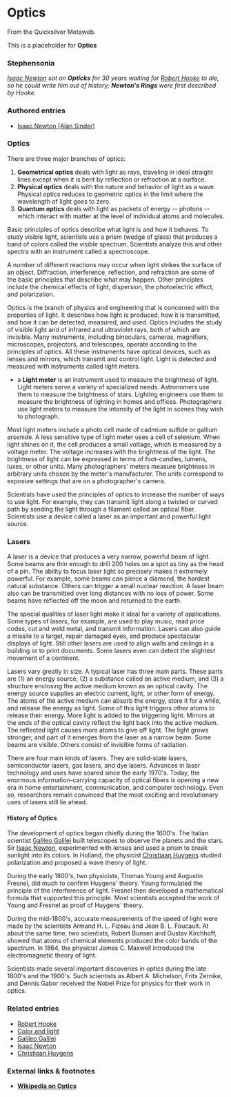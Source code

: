 
# Optics

From the Quicksilver Metaweb.

This is a placeholder for **Optics**
### Stephensonia


*[Isaac Newton](/isaac-newton) sat on **Opticks** for 30 years waiting for [Robert Hooke](/robert-hooke) to die, so he could write him out of history; **Newton's Rings** were first described by Hooke.*

### Authored entries


* [Isaac Newton (Alan Sinder)](/isaac-newton-alan-sinder)


### Optics


There are three major branches of optics: 
1. **Geometrical optics** deals with light as rays, traveling in ideal straight lines except when it is bent by reflection or refraction at a surface.
2. **Physical optics** deals with the nature and behavior of light as a wave. Physical optics reduces to geometric optics in the limit where the wavelength of light goes to zero.
3. **Quantum optics** deals with light as packets of energy -- photons -- which interact with matter at the level of individual atoms and molecules.


Basic principles of optics describe what light is and how it behaves. To study visible light, scientists use a prism (wedge of glass) that produces a band of colors called the visible spectrum. Scientists analyze this and other spectra with an instrument called a spectroscope. 

A number of different reactions may occur when light strikes the surface of an object. Diffraction, interference, reflection, and refraction are some of the basic principles that describe what may happen. Other principles include the chemical effects of light, dispersion, the photoelectric effect, and polarization. 

Optics is the branch of physics and engineering that is concerned with the properties of light. It describes how light is produced, how it is transmitted, and how it can be detected, measured, and used. Optics includes the study of visible light and of infrared and ultraviolet rays, both of which are invisible. Many instruments, including binoculars, cameras, magnifiers, microscopes, projectors, and telescopes, operate according to the principles of optics. All these instruments have optical devices, such as lenses and mirrors, which transmit and control light. Light is detected and measured with instruments called light meters.
* a **Light meter** is an instrument used to measure the brightness of light. Light meters serve a variety of specialized needs. Astronomers use them to measure the brightness of stars. Lighting engineers use them to measure the brightness of lighting in homes and offices. Photographers use light meters to measure the intensity of the light in scenes they wish to photograph.

 Most light meters include a photo cell made of cadmium sulfide or gallium arsenide. 
 A less sensitive type of light meter uses a cell of selenium. When light shines on it, the cell produces a small voltage, which is measured by a voltage meter. The voltage increases with the brightness of the light. 
The brightness of light can be expressed in terms of foot-candles, lumens, luxes, or other units. Many photographers' meters measure brightness in arbitrary units chosen by the meter's manufacturer. The units correspond to exposure settings that are on a photographer's camera. 

Scientists have used the principles of optics to increase the number of ways to use light. For example, they can transmit light along a twisted or curved path by sending the light through a filament called an optical fiber. Scientists use a device called a laser as an important and powerful light source. 

### Lasers


A laser is a device that produces a very narrow, powerful beam of light. Some beams are thin enough to drill 200 holes on a spot as tiny as the head of a pin. The ability to focus laser light so precisely makes it extremely powerful. For example, some beams can pierce a diamond, the hardest natural substance. Others can trigger a small nuclear reaction. A laser beam also can be transmitted over long distances with no loss of power. Some beams have reflected off the moon and returned to the earth. 

The special qualities of laser light make it ideal for a variety of applications. Some types of lasers, for example, are used to play music, read price codes, cut and weld metal, and transmit information. Lasers can also guide a missile to a target, repair damaged eyes, and produce spectacular displays of light. Still other lasers are used to align walls and ceilings in a building or to print documents. Some lasers even can detect the slightest movement of a continent. 

Lasers vary greatly in size. A typical laser has three main parts. These parts are (1) an energy source, (2) a substance called an active medium, and (3) a structure enclosing the active medium known as an optical cavity. The energy source supplies an electric current, light, or other form of energy. The atoms of the active medium can absorb the energy, store it for a while, and release the energy as light. Some of this light triggers other atoms to release their energy. More light is added to the triggering light. Mirrors at the ends of the optical cavity reflect the light back into the active medium. The reflected light causes more atoms to give off light. The light grows stronger, and part of it emerges from the laser as a narrow beam. Some beams are visible. Others consist of invisible forms of radiation. 

There are four main kinds of lasers. They are solid-state lasers, semiconductor lasers, gas lasers, and dye lasers. Advances in laser technology and uses have soared since the early 1970's. Today, the enormous information-carrying capacity of optical fibers is opening a new era in home entertainment, communication, and computer technology. Even so, researchers remain convinced that the most exciting and revolutionary uses of lasers still lie ahead. 

#### History of Optics


The development of optics began chiefly during the 1600's. The Italian scientist [Galileo Galilei](/galileo-galilei) built telescopes to observe the planets and the stars. Sir [Isaac Newton](/isaac-newton), experimented with lenses and used a prism to break sunlight into its colors. In Holland, the physicist [Christiaan Huygens](/christiaan-huygens) studied polarization and proposed a wave theory of light. 

During the early 1800's, two physicists, Thomas Young and Augustin Fresnel, did much to confirm Huygens' theory. Young formulated the principle of the interference of light. Fresnel then developed a mathematical formula that supported this principle. Most scientists accepted the work of Young and Fresnel as proof of Huygens' theory. 

During the mid-1800's, accurate measurements of the speed of light were made by the scientists Armand H. L. Fizeau and Jean B. L. Foucault. At about the same time, two scientists, Robert Bunsen and Gustav Kirchhoff, showed that atoms of chemical elements produced the color bands of the spectrum. In 1864, the physicist James C. Maxwell introduced the electromagnetic theory of light. 

Scientists made several important discoveries in optics during the late 1800's and the 1900's. Such scientists as Albert A. Michelson, Frits Zernike, and Dennis Gabor received the Nobel Prize for physics for their work in optics.

### Related entries


* [Robert Hooke](/robert-hooke)
* [Color and light](/color-and-light)
* [Galileo Galilei](/galileo-galilei)
* [Isaac Newton](/isaac-newton)
* [Christiaan Huygens](/christiaan-huygens)


### External links & footnotes


* **[Wikipedia on Optics](/http-en2-wikipedia-org-wiki-optics)**
